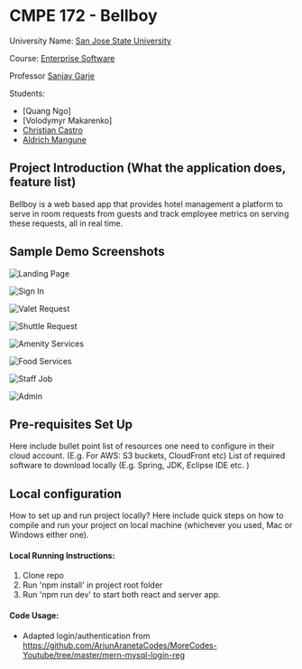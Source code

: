 # CMPE 172 - Bellboy

University Name: [San Jose State University](http://www.sjsu.edu/)

Course: [Enterprise Software](http://info.sjsu.edu/web-dbgen/catalog/courses/CMPE172.html)

Professor [Sanjay Garje](https://www.linkedin.com/in/sanjaygarje/)

Students:
- [Quang Ngo]
- [Volodymyr Makarenko]
- [Christian Castro](https://www.linkedin.com/in/ccastro3/)
- [Aldrich Mangune](https://www.linkedin.com/in/aldrich-mangune/)

## Project Introduction (What the application does, feature list)
Bellboy is a web based app that provides hotel management a platform to serve in room requests from guests and track employee metrics on serving these requests, all in real time.

## Sample Demo Screenshots
![Landing Page](https://d2esuicr46htyx.cloudfront.net/screenshots/Admin+Page.PNG)

![Sign In](https://d2esuicr46htyx.cloudfront.net/screenshots/Sign+In.PNG)

![Valet Request](https://d2esuicr46htyx.cloudfront.net/screenshots/Valet+Request.PNG)

![Shuttle Request](https://d2esuicr46htyx.cloudfront.net/screenshots/Shuttle+Request.PNG)

![Amenity Services](https://d2esuicr46htyx.cloudfront.net/screenshots/Amenity+Services.PNG)

![Food Services](https://d2esuicr46htyx.cloudfront.net/screenshots/Food+Services.PNG)

![Staff Job](https://d2esuicr46htyx.cloudfront.net/screenshots/Staff+Job.PNG)

![Admin](https://d2esuicr46htyx.cloudfront.net/screenshots/Admin.PNG)

## Pre-requisites Set Up
Here include bullet point list of resources one need to configure in their cloud account. (E.g. For AWS: S3 buckets, CloudFront etc)
List of required software to download locally (E.g. Spring, JDK, Eclipse IDE etc. )

## Local configuration
How to set up and run project locally?
Here include quick steps on how to compile and run your project on local machine (whichever you used, Mac or Windows either one).

#### Local Running Instructions:
1. Clone repo
2. Run 'npm install' in project root folder
3. Run 'npm run dev' to start both react and server app.

#### Code Usage:
- Adapted login/authentication from https://github.com/ArjunAranetaCodes/MoreCodes-Youtube/tree/master/mern-mysql-login-reg
